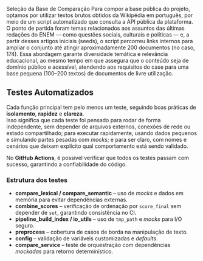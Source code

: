 Seleção da Base de Comparação
Para compor a base pública do projeto, optamos por utilizar textos brutos obtidos da Wikipédia em português, por meio de um script automatizado que consulta a API pública da plataforma. O ponto de partida foram temas relacionados aos assuntos das últimas redações do ENEM — como questões sociais, culturais e políticas — e, a partir desses artigos iniciais (seeds), o script percorreu links internos para ampliar o conjunto até atingir aproximadamente 200 documentos (no caso, 174). Essa abordagem garante diversidade temática e relevância educacional, ao mesmo tempo em que assegura que o conteúdo seja de domínio público e acessível, atendendo aos requisitos do case para uma base pequena (100–200 textos) de documentos de livre utilização.


## Testes Automatizados
Cada função principal tem pelo menos um teste, seguindo boas práticas de **isolamento**, **rapidez** e **clareza**.  
Isso significa que cada teste foi pensado para rodar de forma independente, sem depender de arquivos externos, conexões de rede ou estado compartilhado; para executar rapidamente, usando dados pequenos e simulando partes pesadas com *mocks*; e para ser claro, com nomes e cenários que deixam explícito qual comportamento está sendo validado.

No **GitHub Actions**, é possível verificar que todos os testes passam com sucesso, garantindo a confiabilidade do código.

### Estrutura dos testes
- **compare_lexical / compare_semantic** – uso de *mocks* e dados em memória para evitar dependências externas.  
- **combine_scores** – verificação de ordenação por `score_final` sem depender de `set`, garantindo consistência no CI.  
- **pipeline_build_index / io_utils** – uso de `tmp_path` e *mocks* para I/O seguro.  
- **preprocess** – cobertura de casos de borda na manipulação de texto.  
- **config** – validação de variáveis customizadas e *defaults*.  
- **compare_service** – teste de orquestração com dependências *mockadas* para retorno determinístico.  

